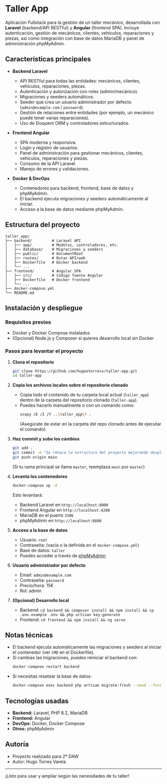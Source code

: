 # Taller App

Aplicación Fullstack para la gestión de un taller mecánico, desarrollada con **Laravel** (backend/API RESTful) y **Angular** (frontend SPA). Incluye autenticación, gestión de mecánicos, clientes, vehículos, reparaciones y piezas, así como integración con base de datos MariaDB y panel de administración phpMyAdmin.

## Características principales

- **Backend Laravel**
  - API RESTful para todas las entidades: mecánicos, clientes, vehículos, reparaciones, piezas.
  - Autenticación y autorización con roles (admin/mecánico).
  - Migraciones y seeders automáticos.
  - Seeder que crea un usuario administrador por defecto (`admin@example.com` / `password`).
  - Gestión de relaciones entre entidades (por ejemplo, un mecánico puede tener varias reparaciones).
  - Uso de Eloquent ORM y controladores estructurados.

- **Frontend Angular**
  - SPA moderna y responsiva.
  - Login y registro de usuarios.
  - Panel de administración para gestionar mecánicos, clientes, vehículos, reparaciones y piezas.
  - Consumo de la API Laravel.
  - Manejo de errores y validaciones.

- **Docker & DevOps**
  - Contenedores para backend, frontend, base de datos y phpMyAdmin.
  - El backend ejecuta migraciones y seeders automáticamente al iniciar.
  - Acceso a la base de datos mediante phpMyAdmin.

## Estructura del proyecto

```
taller_app/
├── backend/         # Laravel API
│   ├── app/         # Modelos, controladores, etc.
│   ├── database/    # Migraciones y seeders
│   ├── public/      # DocumentRoot
│   ├── routes/      # Rutas API/web
│   ├── Dockerfile   # Docker backend
│   └── ...
├── frontend/        # Angular SPA
│   ├── src/         # Código fuente Angular
│   ├── Dockerfile   # Docker frontend
│   └── ...
├── docker-compose.yml
└── README.md
```

## Instalación y despliegue

### Requisitos previos
- Docker y Docker Compose instalados
- (Opcional) Node.js y Composer si quieres desarrollo local sin Docker

### Pasos para levantar el proyecto

1. **Clona el repositorio**
   ```sh
   git clone https://github.com/hugootorress/taller-app.git
   cd taller-app
   ```

2. **Copia los archivos locales sobre el repositorio clonado**
   - Copia todo el contenido de tu carpeta local actual (`taller_app`) dentro de la carpeta del repositorio clonado (`taller-app`).
   - Puedes hacerlo manualmente o con un comando como:
     ```sh
     xcopy /E /I /Y ..\taller_app\* .
     ```
     (Asegúrate de estar en la carpeta del repo clonado antes de ejecutar el comando)

3. **Haz commit y sube los cambios**
   ```sh
   git add .
   git commit -m "Se rehace la estructura del proyecto mejorando despliegue y documentación"
   git push origin main
   ```
   (Si tu rama principal se llama `master`, reemplaza `main` por `master`)

4. **Levanta los contenedores**
   ```sh
   docker-compose up -d
   ```
   Esto levantará:
   - Backend Laravel en `http://localhost:8000`
   - Frontend Angular en `http://localhost:4200`
   - MariaDB en el puerto `3306`
   - phpMyAdmin en `http://localhost:8080`

5. **Acceso a la base de datos**
   - Usuario: `root`
   - Contraseña: (vacía o la definida en el `docker-compose.yml`)
   - Base de datos: `taller`
   - Puedes acceder a través de [phpMyAdmin](http://localhost:8080)

6. **Usuario administrador por defecto**
   - Email: `admin@example.com`
   - Contraseña: `password`
   - Precio/hora: 15€
   - Rol: admin

7. **(Opcional) Desarrollo local**
   - Backend: `cd backend && composer install && npm install && cp .env.example .env && php artisan key:generate`
   - Frontend: `cd frontend && npm install && ng serve`

## Notas técnicas
- El backend ejecuta automáticamente las migraciones y seeders al iniciar el contenedor (ver `CMD` en el Dockerfile).
- Si cambias las migraciones, puedes reiniciar el backend con:
  ```sh
  docker-compose restart backend
  ```
- Si necesitas resetear la base de datos:
  ```sh
  docker-compose exec backend php artisan migrate:fresh --seed --force
  ```

## Tecnologías usadas
- **Backend:** Laravel, PHP 8.2, MariaDB
- **Frontend:** Angular
- **DevOps:** Docker, Docker Compose
- **Otros:** phpMyAdmin

## Autoría
- Proyecto realizado para 2º DAW
- Autor: Hugo Torres Varela

---

¡Listo para usar y ampliar según las necesidades de tu taller!
